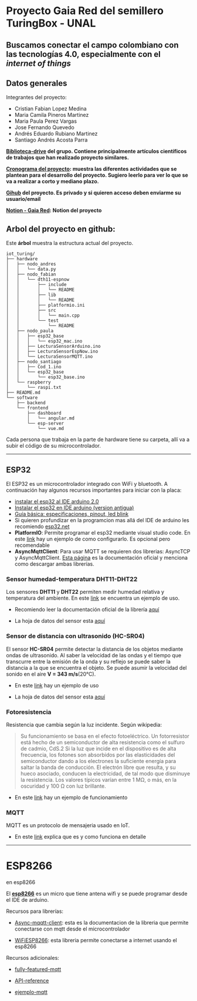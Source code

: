 # Proyecto Gaia Red del semillero TuringBox - UNAL
## Buscamos conectar el campo colombiano con las tecnologías 4.0, especialmente con el *internet of things*
## Datos generales

Integrantes del proyecto:

* Cristian Fabian Lopez Medina
* Maria Camila Pineros Martinez
* Maria Paula Perez Vargas
* Jose Fernando Quevedo
* Andrés Eduardo Rubiano Martinez
* Santiago Andrés Acosta Parra

**[Biblioteca-drive](https://drive.google.com/drive/folders/1PNXdVDubuhvfd8hPiqWIIwecvO1fES7n?usp=sharing) del grupo. Contiene principalmente artículos científicos de trabajos que han realizado proyecto similares.**

**[Cronograma del proyecto](https://docs.google.com/spreadsheets/d/1GQgq72xkRkWXU8qoF6ObeE-OGSBeCGb7VJPeUb51bbg/edit?usp=sharing): muestra las diferentes actividades que se plantean para el desarrollo del proyecto. Sugiero leerlo para ver lo que se va a realizar a corto y mediano plazo.**

**[Gihub](https://github.com/cflopezm/iot_turing) del proyecto. Es privado y si quieren acceso deben enviarme su usuario/email**

**[Notion - Gaia
Red](https://www.notion.so/Gaia-Red-4abe3758f4b7439880df293b6c6d439e): Notion
del proyecto**

## Arbol del proyecto en github:

Este **árbol** muestra la estructura actual del proyecto. 


```
iot_turing/
├── hardware
│   ├── nodo_andres
│   │   └── data.py
│   ├── nodo_fabian
│   │   └── dth11-espnow
│   │       ├── include
│   │       │   └── README
│   │       ├── lib
│   │       │   └── README
│   │       ├── platformio.ini
│   │       ├── src
│   │       │   └── main.cpp
│   │       └── test
│   │           └── README
│   ├── nodo_paula
│   │   ├── esp32_base
│   │   │   └── esp32_mac.ino
│   │   ├── LecturaSensorArduino.ino
│   │   ├── LecturaSensorEspNow.ino
│   │   └── LecturaSensorMQTT.ino
│   ├── nodo_santiago
│   │   ├── Cod_1.ino
│   │   └── esp32_base
│   │       └── esp32_base.ino
│   └── raspberry
│       └── raspi.txt
├── README.md
└── software
    ├── backend
    └── frontend
        ├── dashboard
        │   └── angular.md
        └── esp-server
            └── vue.md
```
Cada persona que trabaja en la parte de hardware tiene su carpeta, allí va a subir el código de su microcontrolador.

---

## ESP32

El ESP32 es un microcontrolador integrado con WiFi y bluetooth. A continuación hay algunos recursos importantes para iniciar con la placa:

* [instalar el esp32 al IDE arduino 2.0](https://randomnerdtutorials.com/installing-esp32-arduino-ide-2-0/)
* [Instalar el esp32 en IDE arduino (version antigua)](https://randomnerdtutorials.com/installing-the-esp32-board-in-arduino-ide-windows-instructions/)
* [Guía básica: especificaciones, pinout, led blink](https://randomnerdtutorials.com/getting-started-with-esp32/)
* Si quieren profundizar en la programcion mas allá del IDE de arduino les recomiendo [esp32.net](http://esp32.net/)
* **PlatformIO**: Permite programar el esp32 mediante visual studio code. En este [link](https://randomnerdtutorials.com/vs-code-platformio-ide-esp32-esp8266-arduino/) hay un ejemplo de como configurarlo. Es opcional pero recomendable
* **AsyncMqttClient**: Para usar MQTT se requieren dos librerias: AsyncTCP y AsyncMqttClient. [Esta página](https://github.com/marvinroger/async-mqtt-client/blob/develop/docs/1.-Getting-started.md) es la documentación oficial y menciona como descargar ambas librerías. 


### Sensor humedad-temperatura DHT11-DHT22

Los sensores **DHT11** y **DHT22** permiten medir humedad relativa y temperatura del ambiente. En este [link](https://randomnerdtutorials.com/esp32-dht11-dht22-temperature-humidity-sensor-arduino-ide/) se encuentra un ejemplo de uso.


* Recomiendo leer la documentación oficial de la librería [aquí](https://github.com/adafruit/DHT-sensor-library)

* La hoja de datos del sensor esta [aquí](https://www.mouser.com/datasheet/2/758/DHT11-Technical-Data-Sheet-Translated-Version-1143054.pdf)

### Sensor de distancia con ultrasonido (HC-SR04)

El sensor **HC-SR04** permite detectar la distancia de los objetos mediante ondas de ultrasonido. Al saber la velocidad de las ondas y el tiempo que transcurre entre la emisión de la onda y su reflejo se puede saber la distancia a la que se encuentra el objeto. Se puede asumir la velocidad del sonido en el aire **V = 343 m/s**(20°C).

* En este [link](https://randomnerdtutorials.com/esp32-hc-sr04-ultrasonic-arduino/) hay un ejemplo de uso

* La hoja de datos del sensor esta [aquí](https://cdn.sparkfun.com/datasheets/Sensors/Proximity/HCSR04.pdf)

### Fotoresistencia

Resistencia que cambia según la luz incidente. Según wikipedia:


> Su funcionamiento se basa en el efecto fotoeléctrico. Un fotorresistor está hecho de un semiconductor de alta resistencia como el sulfuro de cadmio, CdS.2​ Si la luz que incide en el dispositivo es de alta frecuencia, los fotones son absorbidos por las elasticidades del semiconductor dando a los electrones la suficiente energía para saltar la banda de conducción. El electrón libre que resulta, y su hueco asociado, conducen la electricidad, de tal modo que disminuye la resistencia. Los valores típicos varían entre 1 MΩ, o más, en la oscuridad y 100 Ω con luz brillante. 

* En este [link](https://www.instructables.com/Interfacing-Photoresistor-With-ESP32/) hay un ejemplo de funcionamiento

### MQTT

MQTT es un protocolo de mensajeria usado en IoT.

* En este [link](https://randomnerdtutorials.com/what-is-mqtt-and-how-it-works/) explica que es y como funciona en detalle


---

# ESP8266

 en esp8266

El [**esp8266**](https://randomnerdtutorials.com/getting-started-with-esp8266-wifi-transceiver-review/) es un micro que tiene antena wifi y se puede programar desde el IDE de arduino.


Recursos para librerías:

* [Async-mqqtt-client](https://github.com/marvinroger/async-mqtt-client/blob/develop/docs/2.-API-reference.md): esta es la documentacion de la libreria que permite conectarse con mqtt desde el microcontrolador 

* [WiFiESP8266](https://github.com/esp8266/Arduino/tree/master/libraries/ESP8266WiFi): esta libreria permite conectarse a internet usando el esp8266

Recursos adicionales:

* [fully-featured-mqtt](https://github.com/marvinroger/async-mqtt-client/blob/develop/examples/FullyFeatured-ESP8266/FullyFeatured-ESP8266.ino) 

* [API-reference](https://github.com/marvinroger/async-mqtt-client/blob/develop/docs/2.-API-reference.md)

* [ejemplo-mqtt](https://randomnerdtutorials.com/esp8266-nodemcu-mqtt-publish-bme680-arduino/)



